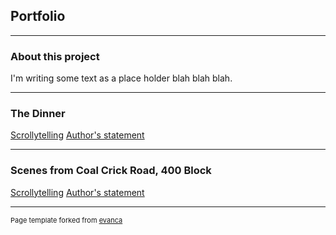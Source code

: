 ## Portfolio

---

### About this project 

<p>I'm writing some text as a place holder blah blah blah.</p>

---

### The Dinner

[Scrollytelling](https://aml969.github.io/hello-scrollytelling/)
[Author's statement](https://aml969.github.io/sample_page)

---

### Scenes from Coal Crick Road, 400 Block

[Scrollytelling](https://aml969.github.io/hello-scrollytelling/)
[Author's statement](https://aml969.github.io/sample_page)

---
<p style="font-size:11px">Page template forked from <a href="https://github.com/evanca/quick-portfolio">evanca</a></p>
<!-- Remove above link if you don't want to attibute -->
